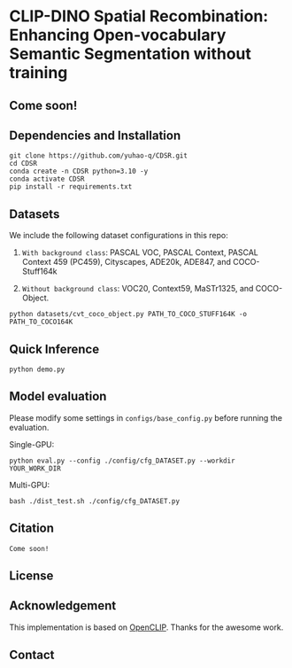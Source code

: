

<h1>CLIP-DINO Spatial Recombination: Enhancing Open-vocabulary Semantic Segmentation without training</h1>


## Come soon!


## Dependencies and Installation


```
git clone https://github.com/yuhao-q/CDSR.git
cd CDSR
conda create -n CDSR python=3.10 -y
conda activate CDSR
pip install -r requirements.txt
```

## Datasets
We include the following dataset configurations in this repo: 
1) `With background class`: PASCAL VOC, PASCAL Context, PASCAL Context 459 (PC459), Cityscapes, ADE20k, ADE847, and COCO-Stuff164k

2) `Without background class`: VOC20, Context59, MaSTr1325, and COCO-Object.


```
python datasets/cvt_coco_object.py PATH_TO_COCO_STUFF164K -o PATH_TO_COCO164K
```

## Quick Inference
```
python demo.py
```


## Model evaluation
Please modify some settings in `configs/base_config.py` before running the evaluation.




Single-GPU:

```
python eval.py --config ./config/cfg_DATASET.py --workdir YOUR_WORK_DIR
```

Multi-GPU:
```
bash ./dist_test.sh ./config/cfg_DATASET.py
```


## Citation

```
Come soon!
```

## License



## Acknowledgement


This implementation is based on [OpenCLIP](https://github.com/mlfoundations/open_clip). Thanks for the awesome work.

## Contact

